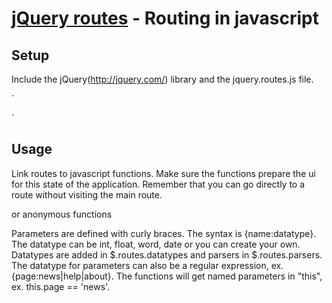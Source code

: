 [jQuery routes](http://thorsteinsson.is/projects/jquery-routes/) - Routing in javascript
================================

Setup
-----
Include the jQuery(http://jquery.com/) library and the jquery.routes.js file.

`<script type="text/javascript" src="http://ajax.googleapis.com/ajax/libs/jquery/1/jquery.min.js"></script>
<script type="text/javascript" src="jquery.routes.js"></script>`

Usage
-----

Link routes to javascript functions. Make sure the functions prepare the ui for this state of the application. Remember that you can go directly to a route without visiting the main route.

> <script type="text/javascript">
> var newsModule = {
> 	fetch: function() {
> 		$('#news').load('news.php?id=' + this.id).show();
> 	}
> 	fetchAll: function() {
> 		$('#news').load('news.php').show();
> 	}
> };
> 
> $.routes.add(newsModule.fetch, '/news/{id:int}/');
> $.routes.add(newsModule.fetchAll, '/news/');
> </script>

or anonymous functions

> <script type="text/javascript">
> $.routes.add(function() {
> 	$('#news').load('news.php?id=' + this.id).show();
> }, '/news/{id:int}/');
> </script>

Parameters are defined with curly braces. The syntax is {name:datatype}. The datatype can be int, float, word, date or you can create your own.
Datatypes are added in $.routes.datatypes and parsers in $.routes.parsers.
The datatype for parameters can also be a regular expression, ex. {page:news|help|about}.
The functions will get named parameters in "this", ex. this.page == 'news'. 